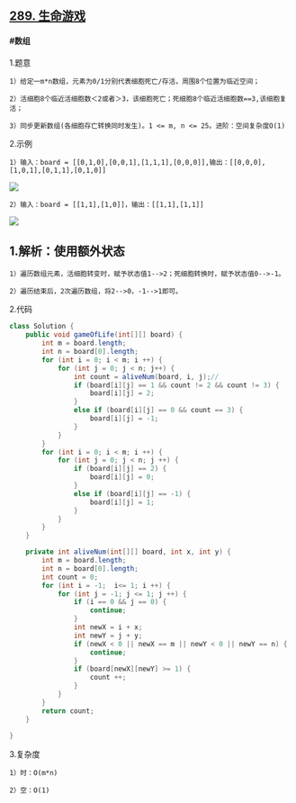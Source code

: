 ## [289. 生命游戏](https://leetcode.cn/problems/game-of-life/description/)

#### #数组
1.题意

    1）给定一m*n数组，元素为0/1分别代表细胞死亡/存活，周围8个位置为临近空间；

    2）活细胞8个临近活细胞数＜2或者＞3，该细胞死亡；死细胞8个临近活细胞数==3,该细胞复活；

    3）同步更新数组(各细胞存亡转换同时发生)。1 <= m, n <= 25。进阶：空间复杂度O(1)

2.示例

    1）输入：board = [[0,1,0],[0,0,1],[1,1,1],[0,0,0]],输出：[[0,0,0],[1,0,1],[0,1,1],[0,1,0]]
![](https://assets.leetcode.com/uploads/2020/12/26/grid1.jpg)

    2）输入：board = [[1,1],[1,0]]，输出：[[1,1],[1,1]]

![](https://assets.leetcode.com/uploads/2020/12/26/grid2.jpg)

## 1.解析：使用额外状态

    1）遍历数组元素，活细胞转变时，赋予状态值1-->2；死细胞转换时，赋予状态值0-->-1。

    2）遍历结束后，2次遍历数组，将2-->0，-1-->1即可。

2.代码
```java
class Solution {
    public void gameOfLife(int[][] board) {
        int m = board.length;
        int n = board[0].length;
        for (int i = 0; i < m; i ++) {
            for (int j = 0; j < n; j++) {
                int count = aliveNum(board, i, j);//
                if (board[i][j] == 1 && count != 2 && count != 3) {
                    board[i][j] = 2;
                }
                else if (board[i][j] == 0 && count == 3) {
                    board[i][j] = -1;
                }
            }
        }
        for (int i = 0; i < m; i ++) {
            for (int j = 0; j < n; j ++) {
                if (board[i][j] == 2) {
                    board[i][j] = 0;
                }
                else if (board[i][j] == -1) {
                    board[i][j] = 1;
                }
            }
        }
    }

    private int aliveNum(int[][] board, int x, int y) {
        int m = board.length;
        int n = board[0].length;
        int count = 0;
        for (int i = -1;  i<= 1; i ++) {
            for (int j = -1; j <= 1; j ++) {
                if (i == 0 && j == 0) {
                    continue;
                }
                int newX = i + x;
                int newY = j + y;
                if (newX < 0 || newX == m || newY < 0 || newY == n) {
                    continue;
                }
                if (board[newX][newY] >= 1) {
                    count ++;
                }
            }
        }
        return count;     
    }
    
}
```

3.复杂度

    1）时：O(m*n)

    2）空：O(1)